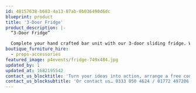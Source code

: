 ```yaml
---
id: 48157638-b683-4a13-87ab-0b036490d6dc
blueprint: product
title: '3-Door Fridge'
product_description: |-
  “3-Door Fridge”

  Complete your hand crafted bar unit with our 3-door sliding fridge. With a 400 cubic litre capacity, this fridge will comfortably meet your storage needs.
boutique_furniture_hire:
  - props-accessories
featured_image: p4events/fridge-749x484.jpg
updated_by: 1
updated_at: 1682195542
contact_us_blocktitle: 'Turn your ideas into action, arrange a free consultation'
contact_us_blocksubtitle: 'Or contact us… 0333 050 4624 / 01772 497206 or email us: info@p4events.co.uk'
---
```

